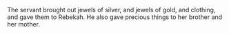 The servant brought out jewels of silver, and jewels of gold, and clothing, and gave them to Rebekah. He also gave precious things to her brother and her mother.